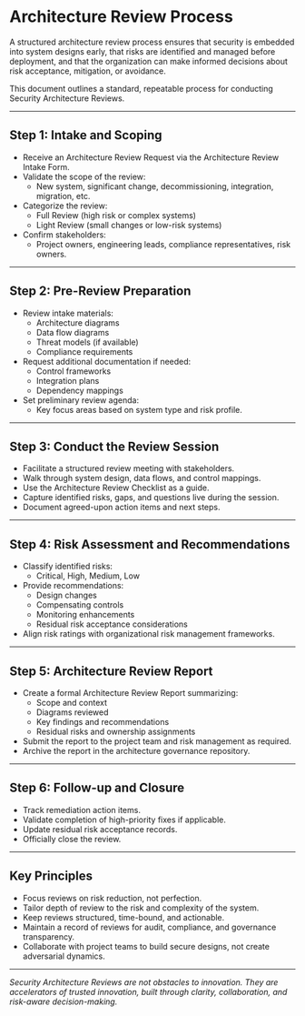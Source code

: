 # Architecture Review Process

A structured architecture review process ensures that security is embedded into system designs early, that risks are identified and managed before deployment, and that the organization can make informed decisions about risk acceptance, mitigation, or avoidance.

This document outlines a standard, repeatable process for conducting Security Architecture Reviews.

---

## Step 1: Intake and Scoping

- Receive an Architecture Review Request via the Architecture Review Intake Form.
- Validate the scope of the review:
  - New system, significant change, decommissioning, integration, migration, etc.
- Categorize the review:
  - Full Review (high risk or complex systems)
  - Light Review (small changes or low-risk systems)
- Confirm stakeholders:
  - Project owners, engineering leads, compliance representatives, risk owners.

---

## Step 2: Pre-Review Preparation

- Review intake materials:
  - Architecture diagrams
  - Data flow diagrams
  - Threat models (if available)
  - Compliance requirements
- Request additional documentation if needed:
  - Control frameworks
  - Integration plans
  - Dependency mappings
- Set preliminary review agenda:
  - Key focus areas based on system type and risk profile.

---

## Step 3: Conduct the Review Session

- Facilitate a structured review meeting with stakeholders.
- Walk through system design, data flows, and control mappings.
- Use the Architecture Review Checklist as a guide.
- Capture identified risks, gaps, and questions live during the session.
- Document agreed-upon action items and next steps.

---

## Step 4: Risk Assessment and Recommendations

- Classify identified risks:
  - Critical, High, Medium, Low
- Provide recommendations:
  - Design changes
  - Compensating controls
  - Monitoring enhancements
  - Residual risk acceptance considerations
- Align risk ratings with organizational risk management frameworks.

---

## Step 5: Architecture Review Report

- Create a formal Architecture Review Report summarizing:
  - Scope and context
  - Diagrams reviewed
  - Key findings and recommendations
  - Residual risks and ownership assignments
- Submit the report to the project team and risk management as required.
- Archive the report in the architecture governance repository.

---

## Step 6: Follow-up and Closure

- Track remediation action items.
- Validate completion of high-priority fixes if applicable.
- Update residual risk acceptance records.
- Officially close the review.

---

## Key Principles

- Focus reviews on risk reduction, not perfection.
- Tailor depth of review to the risk and complexity of the system.
- Keep reviews structured, time-bound, and actionable.
- Maintain a record of reviews for audit, compliance, and governance transparency.
- Collaborate with project teams to build secure designs, not create adversarial dynamics.

---

*Security Architecture Reviews are not obstacles to innovation. They are accelerators of trusted innovation, built through clarity, collaboration, and risk-aware decision-making.*

